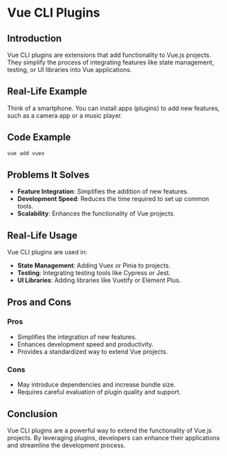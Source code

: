 # Vue CLI Plugins

## Introduction
Vue CLI plugins are extensions that add functionality to Vue.js projects. They simplify the process of integrating features like state management, testing, or UI libraries into Vue applications.

## Real-Life Example
Think of a smartphone. You can install apps (plugins) to add new features, such as a camera app or a music player.

## Code Example
```bash
vue add vuex
```

## Problems It Solves
- **Feature Integration**: Simplifies the addition of new features.
- **Development Speed**: Reduces the time required to set up common tools.
- **Scalability**: Enhances the functionality of Vue projects.

## Real-Life Usage
Vue CLI plugins are used in:
- **State Management**: Adding Vuex or Pinia to projects.
- **Testing**: Integrating testing tools like Cypress or Jest.
- **UI Libraries**: Adding libraries like Vuetify or Element Plus.

## Pros and Cons
### Pros
- Simplifies the integration of new features.
- Enhances development speed and productivity.
- Provides a standardized way to extend Vue projects.

### Cons
- May introduce dependencies and increase bundle size.
- Requires careful evaluation of plugin quality and support.

## Conclusion
Vue CLI plugins are a powerful way to extend the functionality of Vue.js projects. By leveraging plugins, developers can enhance their applications and streamline the development process.
